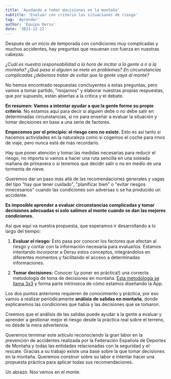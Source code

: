 ```yaml
---
title: 'Ayudando a tomar decisiones en la montaña'
subtitle: 'Evaluar con criterio las situaciones de riesgo'
tag: 'Aprender'
author: 'Equipo Dersu'
date: '2021-12-22'
---
```


Después de un inicio de temporada con condiciones muy complicadas y muchos accidentes, hay preguntas que resuenan con fuerza en nuestras cabezas:

*¿Cuál es nuestra responsabilidad a la hora de incitar a la gente a ir a la montaña? ¿Qué pasa si alguien se mete en problemas? En circunstancias complicadas ¿debemos tratar de evitar que la gente vaya al monte?*

No hemos encontrado respuestas concluyentes a estas preguntas, pero vamos a tomar partido, "mojarnos" y elaborar nuestras propias respuestas, que por supuesto, están abiertas a la crítica y el debate.

**En resumen: Vamos a intentar ayudar a que la gente forme su propio criterio**. No estamos aquí para decir si alguien debe o no debe salir en determinadas circunstancias, si no para enseñar a evaluar la situación y tomar decisiones en base a una serie de factores.

**Empecemos por el principio: el riesgo cero no existe.** Esto es así tanto si hacemos actividades en la naturaleza como si cogemos el coche para irnos de viaje, pero nunca está de más recordarlo.

Hay que poner atención y tomar las medidas necesarias para reducir el riesgo, no importa si vamos a hacer una ruta sencilla en una soleada mañana de primavera o si tenemos que decidir salir o no en medio de una tormenta de nieve.

Queremos dar un paso más allá de las recomendaciones generales y vagas del tipo "hay que tener cuidado", "planificar bien" o "evitar riesgos innecesarios" cuando las condiciones son adversas o se ha producido un accidente.

**Es imposible aprender a evaluar circunstancias complicadas y tomar decisiones adecuadas si solo salimos al monte cuando se dan las mejores condiciones.**

Así que aquí va nuestra propuesta, que esperamos ir desarrollando a lo largo del tiempo:

1. **Evaluar el riesgo:** Esto pasa por conocer los factores que afectan al riesgo y contar con la información necesaria para evaluarlos. Estamos intentando incorporar a Dersu estos conceptos, integrándolos en diferentes momentos y facilitando el acceso a determinadas informaciones.

2. **Tomar decisiones:** Conocer (¡y poner en práctica!) una correcta metodología de toma de decisiones en montaña. [Esta metodología se llama 3x3](https://dersu.uz/blog/es/el-metodo-3x3) y forma parte intrínseca de cómo estamos diseñando la App.

Los dos puntos anteriores requieren de conocimiento y práctica, por eso vamos a realizar periódicamente **análisis de salidas en montaña**, donde explicaremos las condiciones que había y las decisiones que se tomaron.

Creemos que el análisis de las salidas puede ayudar a la gente a evaluar y aprender a gestionar mejor el riesgo desde la práctica real sobre el terreno, no desde la mera advertencia.

Queremos terminar este artículo reconociendo la gran labor en la prevención de accidentes realizada por la Federación Española de Deportes de Montaña y todas las entidades relacionadas con la seguridad y el rescate. Gracias a su trabajo existe una base sobre la que tomar decisiones en la montaña. Queremos construir sobre su labor e intentar hacer una propuesta práctica para aplicar todas sus recomendaciones.

Un abrazo. Nos vemos en el monte.
